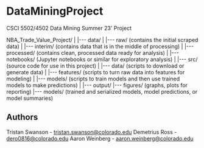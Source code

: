 # DataMiningProject
CSCI 5502/4502 Data Mining Summer 23' Project

NBA_Trade_Value_Project/
|
|--- data/
|     |--- raw/ (contains the initial scraped data)
|     |--- interim/ (contains data that is in the middle of processing)
|     |--- processed/ (contains clean, processed data ready for analysis)
|
|--- notebooks/ (Jupyter notebooks or similar for exploratory analysis)
|
|--- src/ (source code for use in this project)
|     |--- data/ (scripts to download or generate data)
|     |--- features/ (scripts to turn raw data into features for modeling)
|     |--- models/ (scripts to train models and then use trained models to make predictions)
|
|--- output/
      |--- figures/ (graphs, plots for reporting)
      |--- models/ (trained and serialized models, model predictions, or model summaries)


## Authors
Tristan Swanson - tristan.swanson@colorado.edu
Demetrius Ross - dero0816@colorado.edu
Aaron Weinberg - aaron.weinberg@colorado.edu

